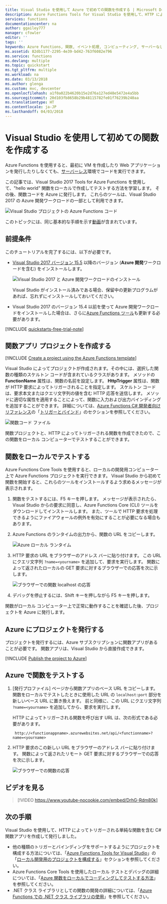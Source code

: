 ```yaml
---
title: Visual Studio を使用して Azure で初めての関数を作成する | Microsoft Docs
description: Azure Functions Tools for Visual Studio を使用して、HTTP によってトリガーされる単純な関数を作成し、Azure に発行します。
services: functions
documentationcenter: na
author: ggailey777
manager: cfowler
editor: ''
tags: ''
keywords: Azure Functions, 関数, イベント処理, コンピューティング, サーバーなしのアーキテクチャ
ms.assetid: 82db1177-2295-4e39-bd42-763f6082e796
ms.service: functions
ms.devlang: multiple
ms.topic: quickstart
ms.tgt_pltfrm: multiple
ms.workload: na
ms.date: 03/13/2018
ms.author: glenga
ms.custom: mvc, devcenter
ms.openlocfilehash: a1f0a022b4620b15e2d76a127ed48e5472e4a5bb
ms.sourcegitcommit: 20d103fb8658b29b48115782fe01f76239b240aa
ms.translationtype: HT
ms.contentlocale: ja-JP
ms.lasthandoff: 04/03/2018
---
```

# <a name="create-your-first-function-using-visual-studio"></a>Visual Studio を使用して初めての関数を作成する

Azure Functions を使用すると、最初に VM を作成したり Web アプリケーションを発行したりしなくても、[サーバーレス](https://azure.microsoft.com/overview/serverless-computing/)環境でコードを実行できます。

この記事では、Visual Studio 2017 Tools for Azure Functions を使用して、"hello world" 関数をローカルで作成してテストする方法を学習します。 その後、関数コードを Azure に発行します。 これらのツールは、Visual Studio 2017 の Azure 開発ワークロードの一部として利用できます。

![Visual Studio プロジェクトの Azure Functions コード](./media/functions-create-your-first-function-visual-studio/functions-vstools-intro.png)

このトピックには、同じ基本的な手順を示す[動画](#watch-the-video)が含まれています。

## <a name="prerequisites"></a>前提条件

このチュートリアルを完了するには、以下が必要です。

* [Visual Studio 2017 バージョン 15.5](https://www.visualstudio.com/vs/) 以降のバージョン (**Azure 開発**ワークロードを含む) をインストールします。

    ![Visual Studio 2017 と Azure 開発ワークロードのインストール](./media/functions-create-your-first-function-visual-studio/functions-vs-workloads.png)

    Visual Studio がインストール済みである場合、保留中の更新プログラムがあれば、忘れずにインストールしておいてください。 

* Visual Studio 2017 のバージョン 15.4 以前を使って Azure 開発ワークロードをインストールした場合は、さらに[Azure Functions ツール](functions-develop-vs.md#check-your-tools-version)も更新する必要があります。 
    
[!INCLUDE [quickstarts-free-trial-note](../../includes/quickstarts-free-trial-note.md)] 

## <a name="create-a-function-app-project"></a>関数アプリ プロジェクトを作成する

[!INCLUDE [Create a project using the Azure Functions template](../../includes/functions-vstools-create.md)]

Visual Studio によってプロジェクトが作成されます。その中には、選択した関数の種類のスケルトン コードが含まれているクラスがあります。 メソッドの **FunctionName** 属性は、関数の名前を設定します。 **HttpTrigger** 属性は、関数が HTTP 要求によってトリガーされることを指定します。 スケルトン コードは、要求本文またはクエリ文字列の値を含む HTTP 応答を送信します。 メソッドに適切な属性を適用することによって、関数に入力および出力バインディングを追加することができます。 詳細については、[Azure Functions C# 開発者向けリファレンス](functions-dotnet-class-library.md)の「[トリガーとバインド](functions-dotnet-class-library.md#triggers-and-bindings)」のセクションを参照してください。

![関数コード ファイル](./media/functions-create-your-first-function-visual-studio/functions-code-page.png)

関数プロジェクトと、HTTP によってトリガーされる関数を作成できたので、この関数をローカル コンピューターでテストすることができます。

## <a name="test-the-function-locally"></a>関数をローカルでテストする

Azure Functions Core Tools を使用すると、ローカルの開発用コンピューター上で Azure Functions プロジェクトを実行できます。 Visual Studio から初めて関数を開始すると、これらのツールをインストールするよう求めるメッセージが表示されます。  

1. 関数をテストするには、F5 キーを押します。 メッセージが表示されたら、Visual Studio からの要求に同意し、Azure Functions Core (CLI) ツールをダウンロードしてインストールします。 また、ツールで HTTP 要求を処理できるようにファイアウォールの例外を有効にすることが必要になる場合もあります。

2. Azure Functions のランタイムの出力から、関数の URL をコピーします。  

    ![Azure ローカル ランタイム](./media/functions-create-your-first-function-visual-studio/functions-vstools-f5.png)

3. HTTP 要求の URL をブラウザーのアドレス バーに貼り付けます。 この URL にクエリ文字列 `?name=<yourname>` を追加して、要求を実行します。 関数によって返されたローカルの GET 要求に対するブラウザーでの応答を次に示します。 

    ![ブラウザーでの関数 localhost の応答](./media/functions-create-your-first-function-visual-studio/functions-test-local-browser.png)

4. デバッグを停止するには、Shift キーを押しながら F5 キーを押します。

関数がローカル コンピューター上で正常に動作することを確認した後、プロジェクトを Azure に発行します。

## <a name="publish-the-project-to-azure"></a>Azure にプロジェクトを発行する

プロジェクトを発行するには、Azure サブスクリプションに関数アプリがあることが必要です。 関数アプリは、Visual Studio から直接作成できます。

[!INCLUDE [Publish the project to Azure](../../includes/functions-vstools-publish.md)]

## <a name="test-your-function-in-azure"></a>Azure で関数をテストする

1. [発行プロファイル] ページから関数アプリのベース URL をコピーします。 関数をローカルでテストしたときに使用した URL の `localhost:port` 部分を新しいベース URL に置き換えます。 前と同様に、この URL にクエリ文字列 `?name=<yourname>` を追加してから、要求を実行します。

    HTTP によってトリガーされる関数を呼び出す URL は、次の形式である必要があります。

        http://<functionappname>.azurewebsites.net/api/<functionname>?name=<yourname> 

2. HTTP 要求のこの新しい URL をブラウザーのアドレス バーに貼り付けます。 関数によって返されたリモート GET 要求に対するブラウザーでの応答を次に示します。 

    ![ブラウザーでの関数の応答](./media/functions-create-your-first-function-visual-studio/functions-test-remote-browser.png)

## <a name="watch-the-video"></a>ビデオを見る

> [!VIDEO https://www.youtube-nocookie.com/embed/DrhG-Rdm80k]

## <a name="next-steps"></a>次の手順

Visual Studio を使用して、HTTP によってトリガーされる単純な関数を含む C# 関数アプリを作成して発行しました。 

+ 他の種類のトリガーとバインディングをサポートするようにプロジェクトを構成する方法については、「[Azure Functions Tools for Visual Studio](functions-develop-vs.md)」の「[ローカル開発用のプロジェクトを構成する](functions-develop-vs.md#configure-the-project-for-local-development)」セクションを参照してください。
+ Azure Functions Core Tools を使用したローカル テストとデバッグの詳細については、「[Azure 関数をローカルでコーディングしてテストする方法](functions-run-local.md)」を参照してください。 
+ .NET クラス ライブラリとしての関数の開発の詳細については、「[Azure Functions での .NET クラス ライブラリの使用](functions-dotnet-class-library.md)」を参照してください。 

